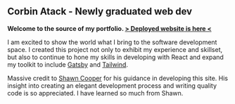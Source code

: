 ## Corbin Atack - Newly graduated web dev

**Welcome to the source of my portfolio. [> Deployed website is here <](https://ccatack.github.io/myPortfolio/)**

I am excited to show the world what I bring to the software development space. I created this project not only to exhibit my experience and skillset, but also to continue to hone my skills in developing with React and expand my toolkit to include [Gatsby](https://www.gatsbyjs.com/) and [Tailwind](https://tailwindcss.com/).

Massive credit to [Shawn Cooper](https://github.com/scoop1120) for his guidance in developing this site. His insight into creating an elegant development process and writing quality code is so appreciated. I have learned so much from Shawn.
